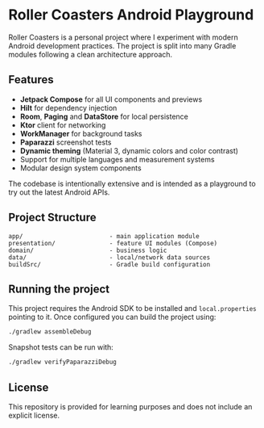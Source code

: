 # Roller Coasters Android Playground

Roller Coasters is a personal project where I experiment with modern Android development practices. The project is split into many Gradle modules following a clean architecture approach.

## Features

- **Jetpack Compose** for all UI components and previews
- **Hilt** for dependency injection
- **Room**, **Paging** and **DataStore** for local persistence
- **Ktor** client for networking
- **WorkManager** for background tasks
- **Paparazzi** screenshot tests
- **Dynamic theming** (Material 3, dynamic colors and color contrast)
- Support for multiple languages and measurement systems
- Modular design system components

The codebase is intentionally extensive and is intended as a playground to try out the latest Android APIs.

## Project Structure

```
app/                        - main application module
presentation/               - feature UI modules (Compose)
domain/                     - business logic
data/                       - local/network data sources
buildSrc/                   - Gradle build configuration
```

## Running the project

This project requires the Android SDK to be installed and `local.properties` pointing to it. Once configured you can build the project using:

```bash
./gradlew assembleDebug
```

Snapshot tests can be run with:

```bash
./gradlew verifyPaparazziDebug
```

## License

This repository is provided for learning purposes and does not include an explicit license.
